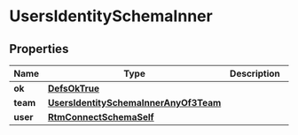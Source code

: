 
# UsersIdentitySchemaInner

## Properties
Name | Type | Description | Notes
------------ | ------------- | ------------- | -------------
**ok** | [**DefsOkTrue**](DefsOkTrue.md) |  | 
**team** | [**UsersIdentitySchemaInnerAnyOf3Team**](UsersIdentitySchemaInnerAnyOf3Team.md) |  | 
**user** | [**RtmConnectSchemaSelf**](RtmConnectSchemaSelf.md) |  | 



